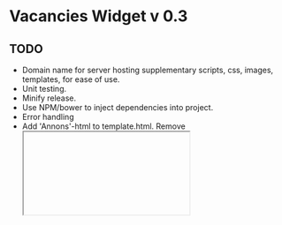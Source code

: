 # Vacancies Widget v 0.3

TODO
----
- Domain name for server hosting supplementary scripts, css, images, templates, for ease of use.
- Unit testing.
- Minify release.
- Use NPM/bower to inject dependencies into project.
- Error handling
- Add 'Annons'-html to template.html. Remove <iframe>
- Clean and fix js and css to more professional look.
- Loading indicators for all ajax requests. Modal script is supporting ajax request.
- Better and more: Error/Exception handling

Bugs
----
- I'm sure there is some bugs...
- Microsoft Edge does not display the modal window properly.

New Features ?
--------------
- More seek parameters to refine users 'annons lista'